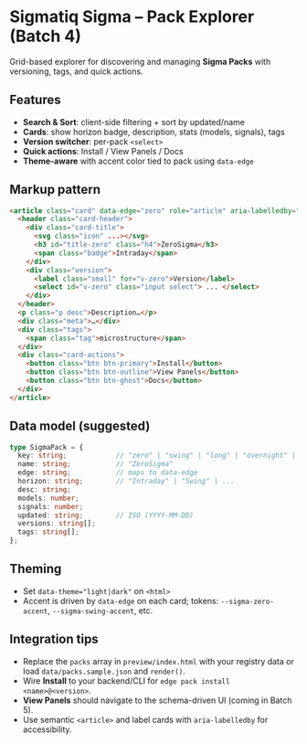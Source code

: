 # Sigmatiq Sigma – Pack Explorer (Batch 4)

Grid-based explorer for discovering and managing **Sigma Packs** with versioning, tags, and quick actions.

## Features
- **Search & Sort**: client-side filtering + sort by updated/name
- **Cards**: show horizon badge, description, stats (models, signals), tags
- **Version switcher**: per-pack `<select>`
- **Quick actions**: Install / View Panels / Docs
- **Theme-aware** with accent color tied to pack using `data-edge`

## Markup pattern
```html
<article class="card" data-edge="zero" role="article" aria-labelledby="title-zero">
  <header class="card-header">
    <div class="card-title">
      <svg class="icon" ...></svg>
      <h3 id="title-zero" class="h4">ZeroSigma</h3>
      <span class="badge">Intraday</span>
    </div>
    <div class="version">
      <label class="small" for="v-zero">Version</label>
      <select id="v-zero" class="input select"> ... </select>
    </div>
  </header>
  <p class="p desc">Description…</p>
  <div class="meta">…</div>
  <div class="tags">
    <span class="tag">microstructure</span>
  </div>
  <div class="card-actions">
    <button class="btn btn-primary">Install</button>
    <button class="btn btn-outline">View Panels</button>
    <button class="btn btn-ghost">Docs</button>
  </div>
</article>
```

## Data model (suggested)
```ts
type SigmaPack = {
  key: string;            // "zero" | "swing" | "long" | "overnight" | "custom"
  name: string;           // "ZeroSigma"
  edge: string;           // maps to data-edge
  horizon: string;        // "Intraday" | "Swing" | ...
  desc: string;
  models: number;
  signals: number;
  updated: string;        // ISO (YYYY-MM-DD)
  versions: string[];
  tags: string[];
};
```

## Theming
- Set `data-theme="light|dark"` on `<html>`
- Accent is driven by `data-edge` on each card; tokens: `--sigma-zero-accent`, `--sigma-swing-accent`, etc.

## Integration tips
- Replace the `packs` array in `preview/index.html` with your registry data or load `data/packs.sample.json` and `render()`.
- Wire **Install** to your backend/CLI for `edge pack install <name>@<version>`.
- **View Panels** should navigate to the schema-driven UI (coming in Batch 5).
- Use semantic `<article>` and label cards with `aria-labelledby` for accessibility.